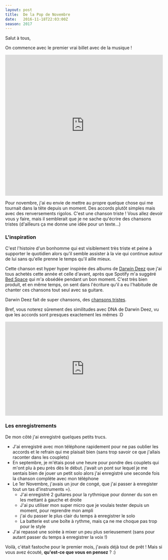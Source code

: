 ```yaml
---
layout: post
title:  De la Pop de Novembre
date:   2016-11-18T22:03:00Z
season: 2017
---
```


Salut à tous,

On commence avec le premier vrai billet avec de la musique !

<iframe width="100%" height="450" scrolling="no" frameborder="no" src="https://w.soundcloud.com/player/?url=https%3A//api.soundcloud.com/playlists/276400878&amp;auto_play=false&amp;hide_related=false&amp;show_comments=true&amp;show_user=true&amp;show_reposts=false&amp;visual=true"></iframe>

Pour novembre, j'ai eu envie de mettre au propre quelque chose qui me tournait
dans la tête depuis un moment. Des accords plutôt simples mais avec
des renversements rigolos. C'est une chanson triste ! Vous allez devoir vous 
y faire, mais il semblerait que je ne sache qu'écrire des chansons tristes
(d'ailleurs ça me donne une idée pour un texte…)

### L'inspiration

C'est l'histoire d'un bonhomme qui est visiblement très triste et peine à supporter
le quotidien alors qu'il semble assister à la vie qui continue autour de lui sans
qu'elle prenne le temps qu'il aille mieux.

Cette chanson est hyper hyper inspirée des albums de [Darwin Deez](http://darwindeez.com/)
que j'ai tous achetés cette année et celle d'avant, après que Spotify m'a suggéré [Bed Space](https://soundcloud.com/luckynumbermusic/darwin-deez-bed-space)
qui m'a obsédée pendant un bon moment. C'est très bien produit, et en même temps, on sent dans
l'écriture qu'il a eu l'habitude de chanter ces chansons tout seul avec sa guitare.

Darwin Deez fait de super chansons, des [chansons tristes](https://soundcloud.com/darwin-deez/chelseas-hotel).

Bref, vous noterez sûrement des similitudes avec DNA de Darwin Deez, vu que les accords
sont presques exactement les mêmes :D

<iframe width="100%" height="300" src="https://www.youtube.com/embed/LR_fNB1I4uU" frameborder="0" allowfullscreen></iframe>
<br/>

### Les enregistrements

De mon côté j'ai enregistré quelques petits trucs.

+ J'ai enregistré avec mon téléphone rapidement pour ne pas oublier les accords et
  le refrain qui me plaisait bien (sans trop savoir ce que j'allais raconter dans les couplets)
+ En septembre, je m'étais posé une heure pour pondre des couplets qui m'ont plu à peu près dès le début.
  j'avait un pont sur lequel je me sentais bien de jouer un petit solo alors j'ai enregistré une seconde
  fois la chanson complète avec mon téléphone
+ Le 1er Novembre, j'avais un jour de congé, que j'ai passer à enregister tout un tas d'instruments =).
  - J'ai enregistré 2 guitares pour la rythmique pour donner du son en les mettant à gauche et droite
  - J'ai pu utiliser mon super micro que je voulais tester depuis un moment, pour reprendre mon ampli
  - j'ai du passer le plus clair du temps à enregistrer le solo
  - La batterie est une boîte à rythme, mais ça ne me choque pas trop pour le style
+ J'ai repassé une soirée à mixer un peu plus serieusement (sans pour autant passer du temps à enregistrer la voix !)


Voilà, c'était fastoche pour le premier mois, j'avais déjà tout de prêt !
Mais si vous avez écouté, **qu'est-ce que vous en pensez** ? :)
